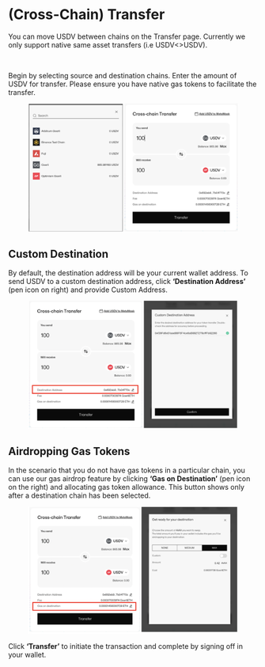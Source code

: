 # (Cross-Chain) Transfer

You can move USDV between chains on the Transfer page. Currently we only support native same asset transfers (i.e USDV<>USDV).

<figure><img src="https://lh7-us.googleusercontent.com/S9o6hs0RqKqwPtmPKvKwlOCI8MhRlL1yAmFm-P6k4ER-xorq7BZwF-ajPv7ZZqjDBTGk2U65gvln_8RiyW9pGLLeQNO2DkVuQ1i3y9ClOmWU6SAWoeOXRK00D2biwuY-uo_PvZO41kgGQjkCKahc5oM" alt=""><figcaption></figcaption></figure>

Begin by selecting source and destination chains. Enter the amount of USDV for transfer. Please ensure you have native gas tokens to facilitate the transfer.

<figure><img src="../../.gitbook/assets/image (1) (1).png" alt=""><figcaption></figcaption></figure>

## Custom Destination

By default, the destination address will be your current wallet address. To send USDV to a custom destination address, click **‘Destination Address’** (pen icon on right) and provide Custom Address.

<figure><img src="../../.gitbook/assets/image (2) (1).png" alt=""><figcaption></figcaption></figure>

## Airdropping Gas Tokens

In the scenario that you do not have gas tokens in a particular chain, you can use our gas airdrop feature by clicking **‘Gas on Destination’** (pen icon on the right) and allocating gas token allowance. This button shows only after a destination chain has been selected.

<figure><img src="../../.gitbook/assets/image (3) (1).png" alt=""><figcaption></figcaption></figure>

Click **‘Transfer’** to initiate the transaction and complete by signing off in your wallet.

<figure><img src="https://lh7-us.googleusercontent.com/tDurXkrVJFd6D4l9GuxKH1rhNcTrUa0JJmtWFjUrHP3KRe97XdLs0MmLDsWSBnPzIYESATT3nQXSRzLQqydLB0NHF0lw9JVw43bj_vEuqDQVjzFpvdjXkcba2VvN2mg_i9BxKB4q0wNH7YcUExCd9ik" alt=""><figcaption></figcaption></figure>
